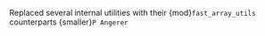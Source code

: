 Replaced several internal utilities with their {mod}`fast_array_utils` counterparts {smaller}`P Angerer`

